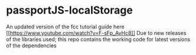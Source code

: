 # passportJS-localStorage
An updated version of the fcc tutorial guide here [[https://www.youtube.com/watch?v=F-sFp_AvHc8]]
Due to new releases of the libraries used; this repo contains the working code for latest versions of the dependencies
